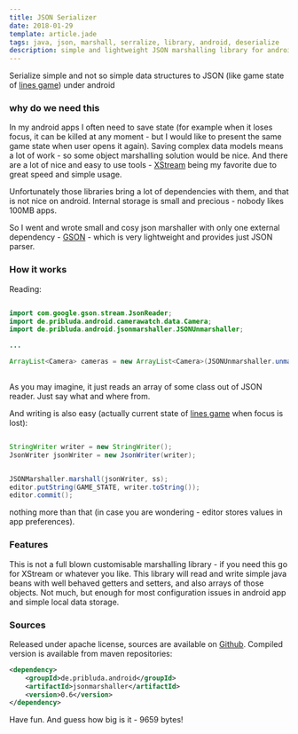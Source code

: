 ```yaml
---
title: JSON Serializer
date: 2018-01-29
template: article.jade
tags: java, json, marshall, serralize, library, android, deserialize
description: simple and lightweight JSON marshalling library for android applications - in just 9659 bytes 
---
```



Serialize simple and not so simple data structures to JSON 
(like game state of [lines game](/android/lines/))  under android

<span class="more"></span>

### why do we need this

In my android apps I often need to save state (for example when it loses focus, it can be killed at any moment - but I would like 
to present the same game state when user opens it again).  Saving complex data models means a lot of work -  so some 
object marshalling solution would be nice.  And there are a lot of nice and easy to use tools -  [XStream](http://x-stream.github.io/) 
being my favorite due to great speed and simple usage. 

Unfortunately those libraries bring a lot of dependencies with them, and that is not nice on android.  Internal storage  is small 
and precious - nobody likes 100MB apps. 

So I went and wrote small and cosy json marshaller with only one external dependency -  [GSON](https://github.com/google/gson) - 
which is very lightweight and provides just JSON parser. 

### How it works

Reading: 

```java

import com.google.gson.stream.JsonReader;
import de.pribluda.android.camerawatch.data.Camera;
import de.pribluda.android.jsonmarshaller.JSONUnmarshaller;

... 

ArrayList<Camera> cameras = new ArrayList<Camera>(JSONUnmarshaller.unmarshallArray(new JsonReader(new InputStreamReader(inputStream)), Camera.class));
                    
```

As you  may imagine, it just reads an array of some class out of JSON  reader.  Just say what and where from. 

And writing is also easy (actually current state of [lines game](/android/lines/) when focus is lost):

```java

StringWriter writer = new StringWriter();
JsonWriter jsonWriter = new JsonWriter(writer);


JSONMarshaller.marshall(jsonWriter, ss);
editor.putString(GAME_STATE, writer.toString());
editor.commit();

```

nothing more than that (in case you are wondering - editor stores values in app preferences).


### Features

This is not a full blown customisable marshalling library  - if you need this go for XStream or whatever you like.  This library will
read and write simple java beans with well behaved getters and setters, and also arrays of those  objects. Not much, but enough for most 
configuration issues in android app and simple local data storage.


### Sources

Released under apache license, sources are available on [Github](https://github.com/ko5tik/jsonserializer).  Compiled  version is available 
from maven repositories:

```xml
<dependency>
    <groupId>de.pribluda.android</groupId>
    <artifactId>jsonmarshaller</artifactId>
    <version>0.6</version>
</dependency>
```

Have fun. And guess how big is it - 9659 bytes!